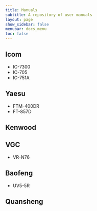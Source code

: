 ```yaml
---
title: Manuals
subtitle: A repository of user manuals
layout: page
show_sidebar: false
menubar: docs_menu
toc: false
---
```


## Icom

- IC-7300
- IC-705
- IC-751A

## Yaesu

- FTM-400DR
- FT-857D

## Kenwood

## VGC

- VR-N76

## Baofeng

- UV5-5R
  
## Quansheng

